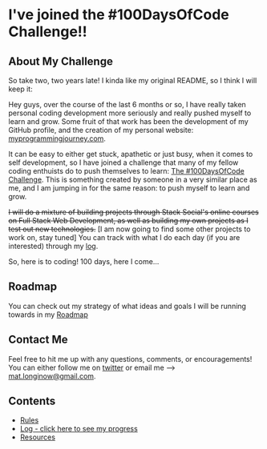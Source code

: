 # I've joined the #100DaysOfCode Challenge!!

## About My Challenge

So take two, two years late! I kinda like my original README, so I think I will keep it:
 
Hey guys, over the course of the last 6 months or so, I have really taken personal coding development more seriously and really pushed myself to learn and grow. Some fruit of that work has been the development of my GitHub profile, and the creation of my personal website: [myprogrammingjourney.com](http://www.myprogrammingjourney.com).

It can be easy to either get stuck, apathetic or just busy, when it comes to self development, so I have joined a challenge that many of my fellow coding enthuists do to push themselves to learn: [The #100DaysOfCode Challenge](http://100daysofcode.com/). This is something created by someone in a very similar place as me, and I am jumping in for the same reason: to push myself to learn and grow.

~~I will do a mixture of building projects through Stack Social's online courses on Full Stack Web Development, as well as building my own projects as I test out new technologies.~~ [I am now going to find some other projects to work on, stay tuned] You can track with what I do each day (if you are interested) through my [log](log.md).

So, here is to coding! 100 days, here I come...

## Roadmap
You can check out my strategy of what ideas and goals I will be running towards in my [Roadmap](roadmap.md)

## Contact Me

Feel free to hit me up with any questions, comments, or encouragements! You can either follow me on [twitter](http://twitter.com/sincerelymat) or email me --> mat.longinow@gmail.com.

## Contents
* [Rules](rules.md)
* [Log - click here to see my progress](log.md)
* [Resources](resources.md)
